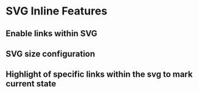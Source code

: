 # SVG Inline Features

## Enable links within SVG

## SVG size configuration

## Highlight of specific links within the svg to mark current state  
